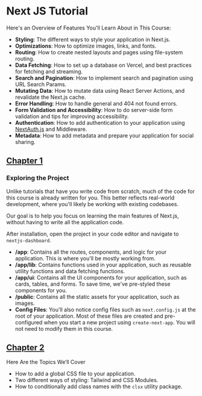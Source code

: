 # Next JS Tutorial
 
Here's an Overview of Features You'll Learn About in This Course:
 
- **Styling**: The different ways to style your application in Next.js.
- **Optimizations**: How to optimize images, links, and fonts.
- **Routing**: How to create nested layouts and pages using file-system routing.
- **Data Fetching**: How to set up a database on Vercel, and best practices for fetching and streaming.
- **Search and Pagination**: How to implement search and pagination using URL Search Params.
- **Mutating Data**: How to mutate data using React Server Actions, and revalidate the Next.js cache.
- **Error Handling**: How to handle general and 404 not found errors.
- **Form Validation and Accessibility**: How to do server-side form validation and tips for improving accessibility.
- **Authentication**: How to add authentication to your application using [NextAuth.js](https://next-auth.js.org/) and Middleware.
- **Metadata**: How to add metadata and prepare your application for social sharing.

## [Chapter 1](https://nextjs.org/learn/dashboard-app/getting-started)

### Exploring the Project

Unlike tutorials that have you write code from scratch, much of the code for this course is already written for you. This better reflects real-world development, where you'll likely be working with existing codebases.

Our goal is to help you focus on learning the main features of Next.js, without having to write all the application code.

After installation, open the project in your code editor and navigate to `nextjs-dashboard`.

- **/app**: Contains all the routes, components, and logic for your application. This is where you'll be mostly working from.
- **/app/lib**: Contains functions used in your application, such as reusable utility functions and data fetching functions.
- **/app/ui**: Contains all the UI components for your application, such as cards, tables, and forms. To save time, we've pre-styled these components for you.
- **/public**: Contains all the static assets for your application, such as images.
- **Config Files**: You'll also notice config files such as `next.config.js` at the root of your application. Most of these files are created and pre-configured when you start a new project using `create-next-app`. You will not need to modify them in this course.


## [Chapter 2](https://nextjs.org/learn/dashboard-app/css-styling)

Here Are the Topics We’ll Cover

- How to add a global CSS file to your application.
- Two different ways of styling: Tailwind and CSS Modules.
- How to conditionally add class names with the `clsx` utility package.